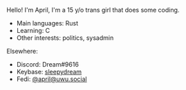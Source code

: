 Hello! I'm April, I'm a 15 y/o trans girl that does some coding.

- Main languages: Rust
- Learning: C
- Other interests: politics, sysadmin

Elsewhere:
- Discord: Dream#9616
- Keybase: [sleepydream](https://keybase.io/sleepydream)
- Fedi: [@april@uwu.social](https://uwu.social/@april)
